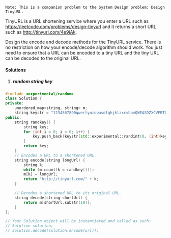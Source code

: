     Note: This is a companion problem to the System Design problem: Design TinyURL.

TinyURL is a URL shortening service where you enter a URL such as https://leetcode.com/problems/design-tinyurl and it returns a short URL such as http://tinyurl.com/4e9iAk.

Design the encode and decode methods for the TinyURL service. There is no restriction on how your encode/decode algorithm should work. You just need to ensure that a URL can be encoded to a tiny URL and the tiny URL can be decoded to the original URL.


#### Solutions

1. ##### random string key

```cpp
#include <experimental/random>
class Solution {
private:
    unordered_map<string, string> m;
    string keystr = "1234567890qwertyuiopasdfghjklzxcvbnmQWEASDZXCVFRTGBNHYUJMKIOPL@";
public:
    string randkey() {
        string key;
        for (int i = 0; i < 6; i++) {
            key.push_back(keystr[std::experimental::randint(0, (int)keystr.size() - 1)]);
        }
        return key;
    }
    // Encodes a URL to a shortened URL.
    string encode(string longUrl) {
        string k;
        while (m.count(k = randkey()));
        m[k] = longUrl;
        return "http://tinyurl.com/" + k;
    }

    // Decodes a shortened URL to its original URL.
    string decode(string shortUrl) {
        return m[shortUrl.substr(19)];
    }
};

// Your Solution object will be instantiated and called as such:
// Solution solution;
// solution.decode(solution.encode(url));
```